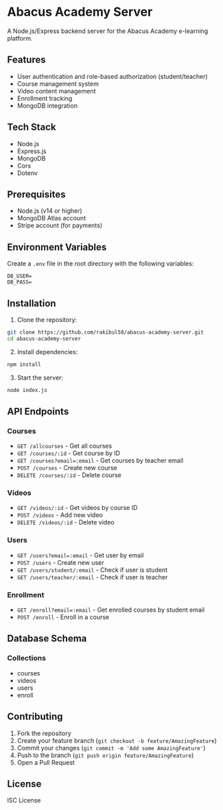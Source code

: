 # Abacus Academy Server

A Node.js/Express backend server for the Abacus Academy e-learning platform.

## Features

- User authentication and role-based authorization (student/teacher)
- Course management system
- Video content management
- Enrollment tracking
- MongoDB integration

## Tech Stack

- Node.js
- Express.js
- MongoDB
- Cors
- Dotenv

## Prerequisites

- Node.js (v14 or higher)
- MongoDB Atlas account
- Stripe account (for payments)

## Environment Variables

Create a `.env` file in the root directory with the following variables:

```env
DB_USER=
DB_PASS=
```

## Installation

1. Clone the repository:
```bash
git clone https://github.com/rakibul58/abacus-academy-server.git
cd abacus-academy-server
```

2. Install dependencies:
```bash
npm install
```

3. Start the server:
```bash
node index.js
```

## API Endpoints

### Courses
- `GET /allcourses` - Get all courses
- `GET /courses/:id` - Get course by ID
- `GET /courses?email=:email` - Get courses by teacher email
- `POST /courses` - Create new course
- `DELETE /courses/:id` - Delete course

### Videos
- `GET /videos/:id` - Get videos by course ID
- `POST /videos` - Add new video
- `DELETE /videos/:id` - Delete video

### Users
- `GET /users?email=:email` - Get user by email
- `POST /users` - Create new user
- `GET /users/student/:email` - Check if user is student
- `GET /users/teacher/:email` - Check if user is teacher

### Enrollment
- `GET /enroll?email=:email` - Get enrolled courses by student email
- `POST /enroll` - Enroll in a course

## Database Schema

### Collections
- courses
- videos
- users
- enroll

## Contributing

1. Fork the repository
2. Create your feature branch (`git checkout -b feature/AmazingFeature`)
3. Commit your changes (`git commit -m 'Add some AmazingFeature'`)
4. Push to the branch (`git push origin feature/AmazingFeature`)
5. Open a Pull Request

## License

ISC License